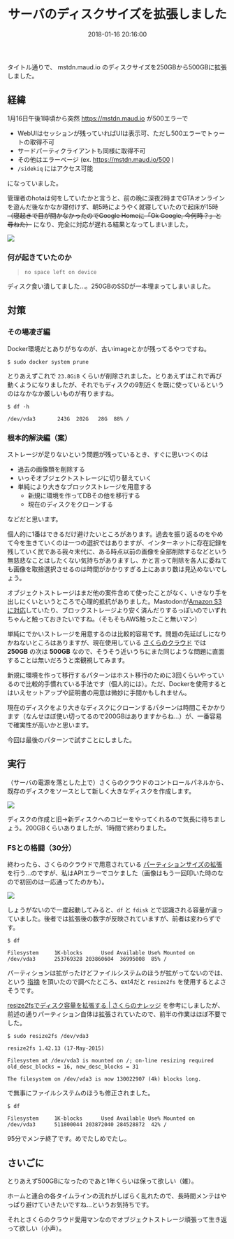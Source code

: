 ﻿---
title: サーバのディスクサイズを拡張しました
date: 2018-01-16 20:16:00
tags:
- 障害情報
- メンテナンス
cover_img: /images/disk-clone.png
---

タイトル通りで、 mstdn.maud.io のディスクサイズを250GBから500GBに拡張しました。

## 経緯

1月16日午後1時頃から突然 https://mstdn.maud.io が500エラーで

* WebUIはセッションが残っていればUIは表示可、ただし500エラーでトゥートの取得不可
* サードパーティクライアントも同様に取得不可
* その他はエラーページ (ex. https://mstdn.maud.io/500 )
* `/sidekiq` にはアクセス可能

になっていました。

管理者のhotaは何をしていたかと言うと、前の晩に深夜2時までGTAオンラインを遊んだ後なかなか寝付けず、朝5時にようやく就寝していたので起床が15時 ~~（寝起きで目が開かなかったのでGoogle Homeに「Ok Google, 今何時？」と尋ねた）~~ になり、完全に対応が遅れる結果となってしまいました。

![](/images/discord-talk-about-down.png)

### 何が起きていたのか

> `no space left on device`

ディスク食い潰してました…。250GBのSSDが一本埋まってしまいました。

## 対策

### その場凌ぎ編

Docker環境だとありがちなのが、古いimageとかが残ってるやつですね。

```
$ sudo docker system prune
```

とりあえずこれで `23.8GiB` くらいが削除されました。とりあえずはこれで再び動くようになりましたが、それでもディスクの9割近くを既に使っているというのはなかなか厳しいものが有りますね。

```
$ df -h

/dev/vda3       243G  202G   28G  88% /
```


### 根本的解決編（案）

ストレージが足りないという問題が残っているとき、すぐに思いつくのは

* 過去の画像類を削除する
* いっそオブジェクトストレージに切り替えていく
* 単純により大きなブロックストレージを用意する
    - 新規に環境を作ってDBその他を移行する
    - 現在のディスクをクローンする

などだと思います。

個人的に1番はできるだけ避けたいところがあります。過去を振り返るのをやめて今を生きていくのは一つの選択ではありますが、インターネットに存在記録を残していく民である我々末代に、ある時点以前の画像を全部削除するなどという無慈悲なことはしたくない気持ちがありますし、かと言って削除を各人に委ねても画像を取捨選択させるのは時間がかかりすぎる上にあまり数は見込めないでしょう。

オブジェクトストレージはまだ他の案件含めて使ったことがなく、いきなり手を出しにくいというところで心理的抵抗がありました。Mastodonが[Amazon S3に対応](https://github.com/tootsuite/mastodon/blob/3323b4173edad987a049c6c1c2903781ed5be059/.env.production.sample#L83)していたり、ブロックストレージより安く済んだりするっぽいのでいずれちゃんと触っておきたいですね。（そもそもAWS触ったこと無いマン）

単純にでかいストレージを用意するのは比較的容易です。問題の先延ばしになりかねないところはありますが、現在使用している [さくらのクラウド](https://cloud.sakura.ad.jp/) では **250GB** の次は **500GB** なので、そうそう近いうちにまた同じような問題に直面することは無いだろうと楽観視してみます。

新規に環境を作って移行するパターンはホスト移行のために3回くらいやっているので比較的手慣れている手法です（個人的には）。ただ、Dockerを使用するとはいえセットアップや証明書の用意は微妙に手間かもしれません。

現在のディスクをより大きなディスクにクローンするパターンは時間こそかかります（なんせほぼ使い切ってるので200GBはありますからね…）が、一番容易で確実性が高いかと思います。

今回は最後のパターンで試すことにしました。

## 実行

（サーバの電源を落とした上で）さくらのクラウドのコントロールパネルから、既存のディスクをソースとして新しく大きなディスクを作成します。

![](/images/disk-clone.png)

ディスクの作成と旧→新ディスクへのコピーをやってくれるので気長に待ちましょう。200GBくらいありましたが、1時間で終わりました。

### FSとの格闘（30分）

終わったら、さくらのクラウドで用意されている [パーティションサイズの拡張]() を行う…のですが、私はAPIエラーでコケました（画像はもう一回叩いた時のなので初回のは一応通ってたのかも）。

![](https://storage.googleapis.com/mstdn-nere9-help/media_attachments/files/000/261/607/original/7472c3f27e900028.jpg)

しょうがないので一度起動してみると、`df` と `fdisk` とで認識される容量が違っていました。後者では拡張後の数字が反映されていますが、前者は変わらずです。

```
$ df

Filesystem     1K-blocks      Used Available Use% Mounted on
/dev/vda3      253769328 203860604  36995008  85% /
```

パーティションは拡がったけどファイルシステムのほうが拡がってないのでは、という [指摘](https://mstdn.maud.io/@zgock999/99358768481095706) を頂いたので調べたところ、ext4だと `resize2fs` を使用するとよさそうです。

[resize2fsでディスク容量を拡張する | さくらのナレッジ](https://knowledge.sakura.ad.jp/925/) を参考にしましたが、前述の通りパーティション自体は拡張されていたので、前半の作業はほぼ不要でした。

```
$ sudo resize2fs /dev/vda3

resize2fs 1.42.13 (17-May-2015)

Filesystem at /dev/vda3 is mounted on /; on-line resizing required
old_desc_blocks = 16, new_desc_blocks = 31

The filesystem on /dev/vda3 is now 130022907 (4k) blocks long.
```

で無事にファイルシステムのほうも修正されました。

```
$ df

Filesystem     1K-blocks      Used Available Use% Mounted on
/dev/vda3      511800044 203872040 284528872  42% /
```

95分でメンテ終了です。めでたしめでたし。

## さいごに

とりあえず500GBになったのであと1年くらいは保って欲しい（雑）。

ホームと連合の各タイムラインの流れがしばらく乱れたので、長時間メンテはやっぱり避けていきたいですね…というお気持ちです。

それとさくらのクラウド愛用マンなのでオブジェクトストレージ頑張って生き返って欲しい（小声）。